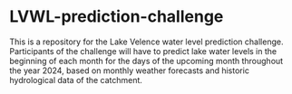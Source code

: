 # LVWL-prediction-challenge
This is a repository for the Lake Velence water level prediction challenge. Participants of the challenge will have to predict lake water levels in the beginning of each month for the days of the upcoming month throughout the year 2024, based on monthly weather forecasts and historic hydrological data of the catchment. 
